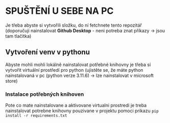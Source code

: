 # SPUŠTĚNÍ U SEBE NA PC
Je třeba abyste si vytvořili složku, do ní fetchnete tento repozitář (doporučuji nainstalovat **Github Desktop** - neni potreba znat příkazy -> jsou tam tlačítka)

## Vytvoření venv v pythonu
Abyste mohli mohli lokálně nainstalovat potřebné knihovny je třeba si vytvořit virtuální prostředí pro python (ujistěte se, že máte python nainstalovaná v pc (python verze 3.11.6) -> lze nainstalovat v microsoft store) 

### Instalace potřebných knihoven
Pote co mate nainstalovane a aktivovane virtualni prostredi je treba nainstalovat potrebne knihovny pouzivane v projektu pomoci prikazu  `pip install -r requirements.txt`
